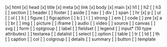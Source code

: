 [x] html
[x] head
[x] title
[x] meta
[x] link
[x] body
[x] main
[x] h1
[ ] h2
[ ] h3
[ ] section
[ ] header
[ ] footer
[ ] aside
[ ] nav
[ ] div
[ ] span
[ ] hr
[x] p
[ ] ul
[ ] ol
[ ] li
[ ] figure
[ ] figcaption
[ ] b
[ ] i
[ ] strong
[ ] em
[ ] code
[ ] pre
[x] a
[ ] br
[ ] img
[ ] picture
[ ] iframe
[ ] audio
[ ] video
[ ] source
[ ] canvas
[ ] svg
[ ] form
[ ] optgroup
[ ] label
[ ] fieldset
[ ] legend
[ ] input* (10 type attributes)
[ ] textarea
[ ] datalist
[ ] select
[ ] option
[ ] table
[ ] tr
[ ] td
[ ] th
[ ] caption
[ ] col
[ ] colgroup
[ ] details
[ ] summary
[ ] button
[ ] template
